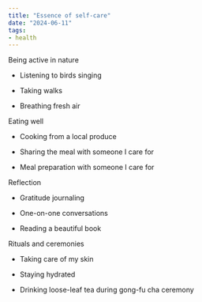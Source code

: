 ```yaml
---
title: "Essence of self-care"
date: "2024-06-11"
tags:
- health
---
```


Being active in nature

- Listening to birds singing

- Taking walks

- Breathing fresh air

Eating well

- Cooking from a local produce

- Sharing the meal with someone I care for

- Meal preparation with someone I care for

Reflection

- Gratitude journaling

- One-on-one conversations

- Reading a beautiful book

Rituals and ceremonies

- Taking care of my skin

- Staying hydrated

- Drinking loose-leaf tea during gong-fu cha ceremony




